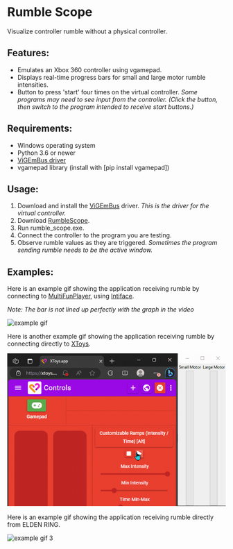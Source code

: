 # Rumble Scope
Visualize controller rumble without a physical controller.

## Features:
- Emulates an Xbox 360 controller using vgamepad.
- Displays real-time progress bars for small and large motor rumble intensities.
- Button to press 'start' four times on the virtual controller. _Some programs may need to see input from the controller. (Click the button, then switch to the program intended to receive start buttons.)_

## Requirements:
- Windows operating system
- Python 3.6 or newer
- [ViGEmBus driver](https://github.com/nefarius/ViGEmBus/releases/latest)
- vgamepad library (install with [pip install vgamepad])

## Usage:
1. Download and install the [ViGEmBus](https://github.com/nefarius/ViGEmBus/releases/latest) driver. _This is the driver for the virtual controller._
2. Download [RumbleScope](https://github.com/ferocioustoast/RumbleScope/releases/latest).
3. Run rumble_scope.exe.
4. Connect the controller to the program you are testing.
5. Observe rumble values as they are triggered. _Sometimes the program sending rumble needs to be the active window._

## Examples:
Here is an example gif showing the application receiving rumble by connecting to [MultiFunPlayer](https://github.com/Yoooi0/MultiFunPlayer), using [Intiface](https://intiface.com/central/).

_Note: The bar is not lined up perfectly with the graph in the video_

![example gif](https://raw.githubusercontent.com/ferocioustoast/RumbleScope/master/imgs/animation.gif)

Here is another example gif showing the application receiving rumble by connecting directly to [XToys](https://xtoys.app/).

![example gif 2](https://raw.githubusercontent.com/ferocioustoast/RumbleScope/master/imgs/animation2.gif)

Here is an example gif showing the application receiving rumble directly from ELDEN RING.

![example gif 3](https://raw.githubusercontent.com/ferocioustoast/RumbleScope/master/imgs/animation3.gif)

